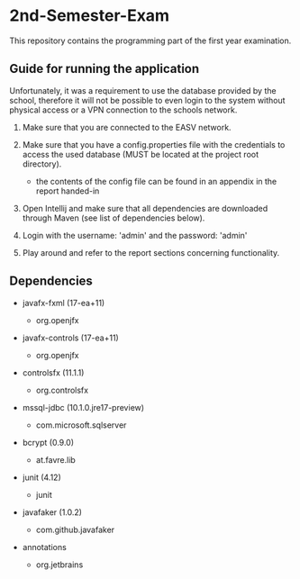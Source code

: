 # 2nd-Semester-Exam

This repository contains the programming part of the first year examination.

## Guide for running the application

Unfortunately, it was a requirement to use the database provided by the school, therefore it will not be possible to even login to the system without physical access or a VPN connection to the schools network.

1. Make sure that you are connected to the EASV network.

2. Make sure that you have a config.properties file with the credentials to access the used database (MUST be located at the project root directory). 
    * the contents of the config file can be found in an appendix in the report handed-in

3. Open Intellij and make sure that all dependencies are downloaded through Maven (see list of dependencies below).

4. Login with the username: 'admin' and the password: 'admin'

5. Play around and refer to the report sections concerning functionality.


## Dependencies

* javafx-fxml (17-ea+11)
    * org.openjfx

* javafx-controls (17-ea+11)
    * org.openjfx

* controlsfx (11.1.1)
    * org.controlsfx

* mssql-jdbc (10.1.0.jre17-preview)
    * com.microsoft.sqlserver

* bcrypt (0.9.0)
    * at.favre.lib

* junit (4.12)
    * junit

* javafaker (1.0.2)
    * com.github.javafaker

* annotations
    * org.jetbrains
